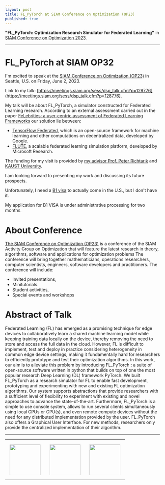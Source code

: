 ```yaml
---
layout: post
title: FL_PyTorch at SIAM Conference on Optimization (OP23)
published: true
---
```


**"FL_PyTorch: Optimization Research Simulator for Federated Learning"** in [SIAM Conference on Optimization 2023](https://www.siam.org/conferences/cm/conference/op23).

---

# FL_PyTorch at SIAM OP32

I'm excited to speak at the [SIAM Conference on Optimization (OP23)](https://www.siam.org/conferences/cm/conference/op23) in Seattle, U.S. on Friday, June 2, 2023.

Link to my talk: [https://meetings.siam.org/sess/dsp_talk.cfm?p=128776](https://meetings.siam.org/sess/dsp_talk.cfm?p=128776).

My talk will be about FL_PyTorch, a simulator constructed for Federated Learning research. According to an external assessment carried out in the paper [FeLebrities: a user-centric assessment of Federated Learning Frameworks](https://www.techrxiv.org/articles/preprint/FeLebrities_a_user-centric_assessment_of_Federated_Learning_frameworks/21263013) our solution lie between:

* [TensorFlow Federated](https://www.tensorflow.org/federated), which is an open-source framework for machine learning and other computations on decentralized data, developed by Google.
* [FLUTE](https://www.microsoft.com/en-us/research/blog/flute-a-scalable-federated-learning-simulation-platform/), a scalable federated learning simulation platform, developed by Microsoft Research. 

The funding for my visit is provided by [my advisor Prof. Peter Richtarik](https://richtarik.org/) and [KAUST University](https://www.kaust.edu.sa/). 

I am looking forward to presenting my work and discussing its future prospects.

Unfortunately, I need a [B1 visa](https://travel.state.gov/content/travel/en/us-visas/tourism-visit/visitor.html) to actually come in the U.S., but I don't have it. 

My application for B1 VISA is under administrative processing for two months.

# About Conference

[The SIAM Conference on Optimization (OP23)](https://www.siam.org/conferences/cm/conference/op23) is a conference of the SIAM Activity Group on Optimization that will feature the latest research in theory, algorithms, software and applications for optimization problems
The conference will bring together mathematicians, operations researchers, computer scientists, engineers, software developers and practitioners. The conference will include:

* Invited presentations,
* Minitutorials
* Student activities, 
* Special events and workshops

# Abstract of Talk

Federated Learning (FL) has emerged as a promising technique for edge devices to collaboratively learn a shared machine learning model while keeping training data locally on the device, thereby removing the need to store and access the full data in the cloud. However, FL is difficult to implement, test and deploy in practice considering heterogeneity in common edge device settings, making it fundamentally hard for researchers to efficiently prototype and test their optimization algorithms. In this work, our aim is to alleviate this problem by introducing FL_PyTorch : a suite of open-source software written in python that builds on top of one the most popular research Deep Learning (DL) framework PyTorch. We built FL_PyTorch as a research simulator for FL to enable fast development, prototyping and experimenting with new and existing FL optimization algorithms. Our system supports abstractions that provide researchers with a sufficient level of flexibility to experiment with existing and novel approaches to advance the state-of-the-art. Furthermore, FL_PyTorch is a simple to use console system, allows to run several clients simultaneously using local CPUs or GPU(s), and even remote compute devices without the need for any distributed implementation provided by the user. FL_PyTorch also offers a Graphical User Interface. For new methods, researchers only provide the centralized implementation of their algorithm.

---

<table>
<tr>
<td style="padding: 15px"> <img height="100px" src="https://burlachenkok.github.io/materials/KAUST-logo.png"/> </td> 
<td style="padding: 15px"> <img height="100px" src="https://burlachenkok.github.io/materials/siam-logo-black.png"/> </td> 
<td style="padding: 15px"> <img height="100px" src="https://burlachenkok.github.io/materials/SDAIA-Logo-2.png"/> </td> 
</tr>
</table>
